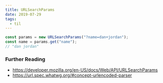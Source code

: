 ```yaml
---
title: URLSearchParams
date: 2019-07-29
tags:
  - til
---
```


```js
const params = new URLSearchParams("?name=dan+jordan");
const name = params.get("name");
// "dan jordan"
```

### Further Reading

- https://developer.mozilla.org/en-US/docs/Web/API/URLSearchParams
- https://url.spec.whatwg.org/#concept-urlencoded-parser
